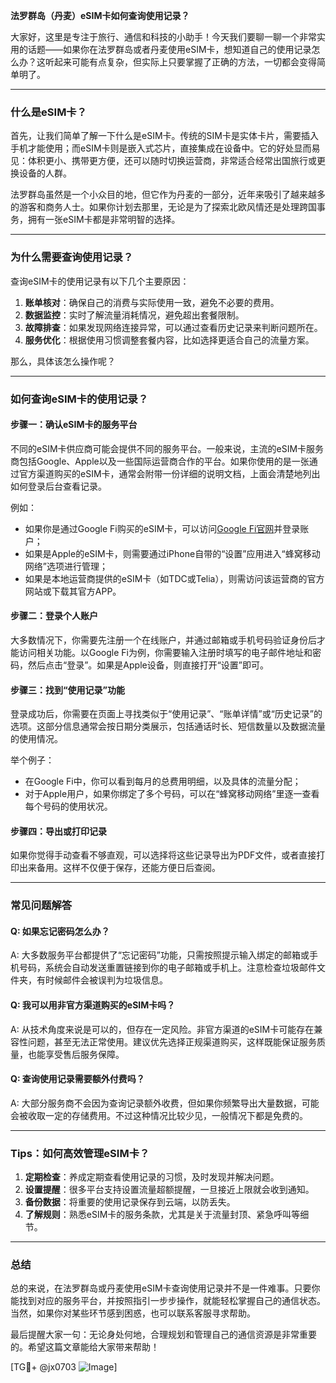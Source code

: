 **法罗群岛（丹麦）eSIM卡如何查询使用记录？**

大家好，这里是专注于旅行、通信和科技的小助手！今天我们要聊一聊一个非常实用的话题——如果你在法罗群岛或者丹麦使用eSIM卡，想知道自己的使用记录怎么办？这听起来可能有点复杂，但实际上只要掌握了正确的方法，一切都会变得简单明了。

---

### **什么是eSIM卡？**
首先，让我们简单了解一下什么是eSIM卡。传统的SIM卡是实体卡片，需要插入手机才能使用；而eSIM卡则是嵌入式芯片，直接集成在设备中。它的好处显而易见：体积更小、携带更方便，还可以随时切换运营商，非常适合经常出国旅行或更换设备的人群。

法罗群岛虽然是一个小众目的地，但它作为丹麦的一部分，近年来吸引了越来越多的游客和商务人士。如果你计划去那里，无论是为了探索北欧风情还是处理跨国事务，拥有一张eSIM卡都是非常明智的选择。

---

### **为什么需要查询使用记录？**
查询eSIM卡的使用记录有以下几个主要原因：

1. **账单核对**：确保自己的消费与实际使用一致，避免不必要的费用。
2. **数据监控**：实时了解流量消耗情况，避免超出套餐限制。
3. **故障排查**：如果发现网络连接异常，可以通过查看历史记录来判断问题所在。
4. **服务优化**：根据使用习惯调整套餐内容，比如选择更适合自己的流量方案。

那么，具体该怎么操作呢？

---

### **如何查询eSIM卡的使用记录？**

#### **步骤一：确认eSIM卡的服务平台**
不同的eSIM卡供应商可能会提供不同的服务平台。一般来说，主流的eSIM卡服务商包括Google、Apple以及一些国际运营商合作的平台。如果你使用的是一张通过官方渠道购买的eSIM卡，通常会附带一份详细的说明文档，上面会清楚地列出如何登录后台查看记录。

例如：
- 如果你是通过Google Fi购买的eSIM卡，可以访问[Google Fi官网](https://www.googlefi.com/)并登录账户；
- 如果是Apple的eSIM卡，则需要通过iPhone自带的“设置”应用进入“蜂窝移动网络”选项进行管理；
- 如果是本地运营商提供的eSIM卡（如TDC或Telia），则需访问该运营商的官方网站或下载其官方APP。

#### **步骤二：登录个人账户**
大多数情况下，你需要先注册一个在线账户，并通过邮箱或手机号码验证身份后才能访问相关功能。以Google Fi为例，你需要输入注册时填写的电子邮件地址和密码，然后点击“登录”。如果是Apple设备，则直接打开“设置”即可。

#### **步骤三：找到“使用记录”功能**
登录成功后，你需要在页面上寻找类似于“使用记录”、“账单详情”或“历史记录”的选项。这部分信息通常会按日期分类展示，包括通话时长、短信数量以及数据流量的使用情况。

举个例子：
- 在Google Fi中，你可以看到每月的总费用明细，以及具体的流量分配；
- 对于Apple用户，如果你绑定了多个号码，可以在“蜂窝移动网络”里逐一查看每个号码的使用状况。

#### **步骤四：导出或打印记录**
如果你觉得手动查看不够直观，可以选择将这些记录导出为PDF文件，或者直接打印出来备用。这样不仅便于保存，还能方便日后查阅。

---

### **常见问题解答**

#### **Q: 如果忘记密码怎么办？**
A: 大多数服务平台都提供了“忘记密码”功能，只需按照提示输入绑定的邮箱或手机号码，系统会自动发送重置链接到你的电子邮箱或手机上。注意检查垃圾邮件文件夹，有时候邮件会被误判为垃圾信息。

#### **Q: 我可以用非官方渠道购买的eSIM卡吗？**
A: 从技术角度来说是可以的，但存在一定风险。非官方渠道的eSIM卡可能存在兼容性问题，甚至无法正常使用。建议优先选择正规渠道购买，这样既能保证服务质量，也能享受售后服务保障。

#### **Q: 查询使用记录需要额外付费吗？**
A: 大部分服务商不会因为查询记录额外收费，但如果你频繁导出大量数据，可能会被收取一定的存储费用。不过这种情况比较少见，一般情况下都是免费的。

---

### **Tips：如何高效管理eSIM卡？**

1. **定期检查**：养成定期查看使用记录的习惯，及时发现并解决问题。
2. **设置提醒**：很多平台支持设置流量超额提醒，一旦接近上限就会收到通知。
3. **备份数据**：将重要的使用记录保存到云端，以防丢失。
4. **了解规则**：熟悉eSIM卡的服务条款，尤其是关于流量封顶、紧急呼叫等细节。

---

### **总结**
总的来说，在法罗群岛或丹麦使用eSIM卡查询使用记录并不是一件难事。只要你能找到对应的服务平台，并按照指引一步步操作，就能轻松掌握自己的通信状态。当然，如果你对某些环节感到困惑，也可以联系客服寻求帮助。

最后提醒大家一句：无论身处何地，合理规划和管理自己的通信资源是非常重要的。希望这篇文章能给大家带来帮助！

[TG💪+ @jx0703 ![Image](https://github.com/user-attachments/assets/dbca1d08-cadb-493c-b0ec-ad6f7a83f270)]